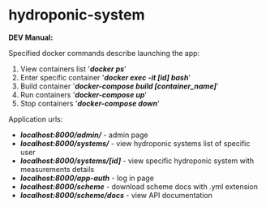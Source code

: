 # hydroponic-system
**DEV Manual:**

Specified docker commands describe launching the app: 
1. View containers list '_**docker ps**_'
2. Enter specific container '_**docker exec -it [id] bash**_'
3. Build container '_**docker-compose build [container_name]**_'
4. Run containers '_**docker-compose up**_'
5. Stop containers '_**docker-compose down**_'

Application urls:
* **_localhost:8000/admin/_** - admin page
* **_localhost:8000/systems/_** - view hydroponic systems list of specific user
* **_localhost:8000/systems/[id]_** - view specific hydroponic system with measurements details
* **_localhost:8000/app-auth_** - log in page
* **_localhost:8000/scheme_** - download scheme docs with .yml extension
* **_localhost:8000/scheme/docs_** - view API documentation

